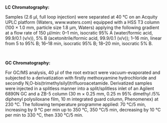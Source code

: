 <p><strong>LC Chromatography:</strong></p><p>Samples (2.6 μl, full loop injection) were separated at 40 °C on an Acquity UPLC platform (Waters, www.waters.com) equipped with a HSS T3 column (100 × 1.0 mm, particle size 1.8 μm, Waters) applying the following gradient at a flow rate of 150 μl/min: 0–1 min, isocratic 95% A (water/formic acid, 99.9/0.1 (v/v)), 5% B (acetonitrile/formic acid, 99.9/0.1 (v/v)); 1–16 min, linear from 5 to 95% B; 16–18 min, isocratic 95% B; 18–20 min, isocratic 5% B.</p><p><br></p><p><strong>GC Chromatography:</strong></p><p>For GC/MS analysis, 40 µl of the root extract were vacuum-evaporated and subjected to a derivatization with firstly methoxyamine hydrochloride and secondly N,O-bis(trimethylsilyl)trifluoroacetamide. Derivatized samples were injected in a splitless manner into a split/splitless inlet of an Agilent 6890N GC and a ZB-5 column (30 m × 0.25 mm, 0.25 m 95% dimethyl /5% diphenyl polysiloxane film, 10 m integrated guard column, Phenomenex) at 230 °C. The following temperature programme applied: 70 °C/5 min, increasing by 9 °C per min up to 350 °C, 350 °C/5 min, decreasing by 10 °C per min to 330 °C, then 330 °C/5 min.</p>

